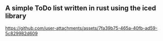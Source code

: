 ## A simple ToDo list written in rust using the iced library


https://github.com/user-attachments/assets/7fa39b75-465a-40fb-ad59-5c829982d609

